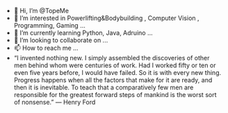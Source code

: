 - 👋 Hi, I’m @TopeMe
- 👀 I’m interested in Powerlifting&Bodybuilding , Computer Vision , Programming, Gaming ...
- 🌱 I’m currently learning Python, Java, Adruino ...
- 💞️ I’m looking to collaborate on ...
- 📫 How to reach me ...
- “I invented nothing new. I simply assembled the discoveries of other men behind whom were centuries of work. Had I worked fifty or ten or even five years before, I would have failed. So it is with every new thing. Progress happens when all the factors that make for it are ready, and then it is inevitable. To teach that a comparatively few men are responsible for the greatest forward steps of mankind is the worst sort of nonsense.” ― Henry Ford
<!---
TopeMe/TopeMe is a ✨ special ✨ repository because its `README.md` (this file) appears on your GitHub profile.
You can click the Preview link to take a look at your changes.
--->
